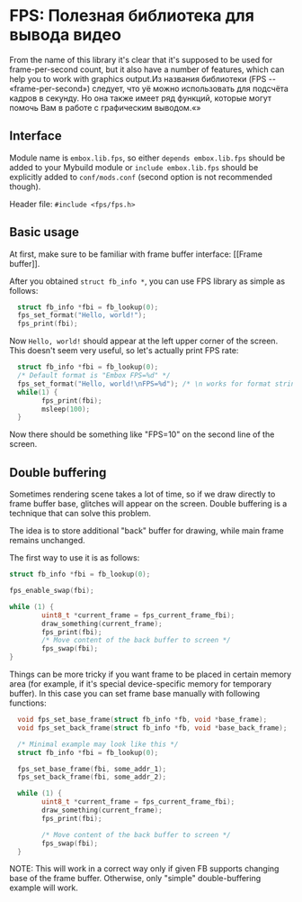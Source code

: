 # FPS: Полезная библиотека для вывода видео

From the name of this library it's clear that it's supposed to be used for frame-per-second count, but it also have a number of features, which can help you to work with graphics output.Из названия библиотеки (FPS -- «frame-per-second») следует, что уё можно использовать для подсчёта кадров в секунду. Но она также имеет ряд функций, которые могут помочь Вам в работе с графическим выводом.«»

## Interface

Module name is `embox.lib.fps`, so either `depends embox.lib.fps` should be added to your Mybuild module or `include embox.lib.fps` should be explicitly added to `conf/mods.conf` (second option is not recommended though).

Header file: `#include <fps/fps.h>`

## Basic usage

At first, make sure to be familiar with frame buffer interface: [[Frame buffer]].

After you obtained `struct fb_info *`, you can use FPS library as simple as follows:
```c
  struct fb_info *fbi = fb_lookup(0);
  fps_set_format("Hello, world!");
  fps_print(fbi);
```

Now `Hello, world!` should appear at the left upper corner of the screen. This doesn't seem very useful, so let's actually print FPS rate:

```c
  struct fb_info *fbi = fb_lookup(0);
  /* Default format is "Embox FPS=%d" */
  fps_set_format("Hello, world!\nFPS=%d"); /* \n works for format string */
  while(1) {
        fps_print(fbi);
        msleep(100);
  }
```

Now there should be something like "FPS=10" on the second line of the screen.

## Double buffering

Sometimes rendering scene takes a lot of time, so if we draw directly to frame buffer base, glitches will appear on the screen. Double buffering is a technique that can solve this problem.

The idea is to store additional "back" buffer for drawing, while main frame remains unchanged.

The first way to use it is as follows:
```c
struct fb_info *fbi = fb_lookup(0);

fps_enable_swap(fbi);

while (1) {
        uint8_t *current_frame = fps_current_frame_fbi);
        draw_something(current_frame);
        fps_print(fbi);
        /* Move content of the back buffer to screen */
        fps_swap(fbi);
}
```

Things can be more tricky if you want frame to be placed in certain memory area (for example, if it's special device-specific memory for temporary buffer). In this case you can set frame base manually with following functions:

```c
  void fps_set_base_frame(struct fb_info *fb, void *base_frame);
  void fps_set_back_frame(struct fb_info *fb, void *base_back_frame);

  /* Minimal example may look like this */
  struct fb_info *fbi = fb_lookup(0);

  fps_set_base_frame(fbi, some_addr_1);
  fps_set_back_frame(fbi, some_addr_2);

  while (1) {
        uint8_t *current_frame = fps_current_frame_fbi);
        draw_something(current_frame);
        fps_print(fbi);

        /* Move content of the back buffer to screen */
        fps_swap(fbi);
  }
```

NOTE: This will work in a correct way only if given FB supports changing base of the frame buffer. Otherwise, only "simple" double-buffering example will work.
